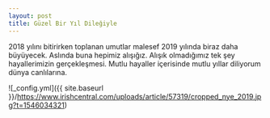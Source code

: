 ```yaml
---
layout: post
title: Güzel Bir Yıl Dileğiyle
---
```


2018 yılını bitirirken toplanan umutlar malesef 2019 yılında biraz daha büyüyecek. Aslında buna hepimiz alışığız. Alışık olmadığımız tek şey hayallerimizin gerçekleşmesi. Mutlu hayaller içerisinde mutlu yıllar diliyorum dünya canlılarına.

![_config.yml]({{ site.baseurl }}/https://www.irishcentral.com/uploads/article/57319/cropped_nye_2019.jpg?t=1546034321)
